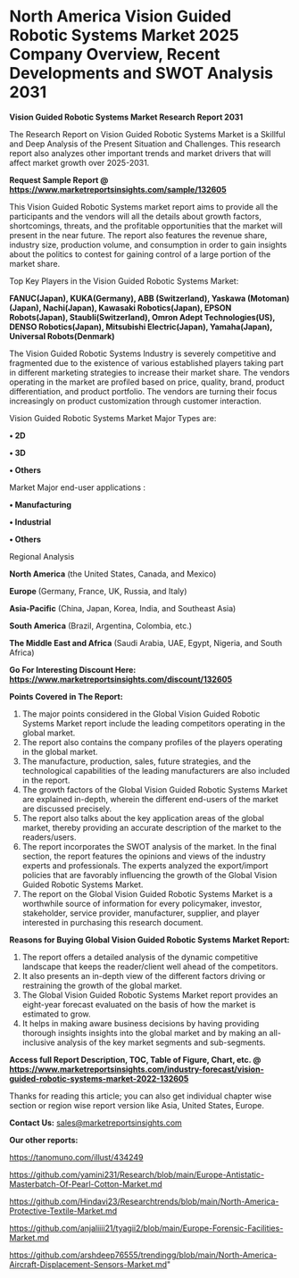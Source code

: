 # North America Vision Guided Robotic Systems Market 2025 Company Overview, Recent Developments and SWOT Analysis 2031

<strong>Vision Guided Robotic Systems Market Research Report 2031</strong>

The Research Report on Vision Guided Robotic Systems Market is a Skillful and Deep Analysis of the Present Situation and Challenges. This research report also analyzes other important trends and market drivers that will affect market growth over 2025-2031.

<strong>Request Sample Report @ <a href=https://www.marketreportsinsights.com/sample/132605>https://www.marketreportsinsights.com/sample/132605</a></strong>

This Vision Guided Robotic Systems market report aims to provide all the participants and the vendors will all the details about growth factors, shortcomings, threats, and the profitable opportunities that the market will present in the near future. The report also features the revenue share, industry size, production volume, and consumption in order to gain insights about the politics to contest for gaining control of a large portion of the market share.

Top Key Players in the Vision Guided Robotic Systems Market:

<strong>FANUC(Japan), KUKA(Germany), ABB (Switzerland), Yaskawa (Motoman)(Japan), Nachi(Japan), Kawasaki Robotics(Japan), EPSON Robots(Japan), Staubli(Switzerland), Omron Adept Technologies(US), DENSO Robotics(Japan), Mitsubishi Electric(Japan), Yamaha(Japan), Universal Robots(Denmark)</strong>

The Vision Guided Robotic Systems Industry is severely competitive and fragmented due to the existence of various established players taking part in different marketing strategies to increase their market share. The vendors operating in the market are profiled based on price, quality, brand, product differentiation, and product portfolio. The vendors are turning their focus increasingly on product customization through customer interaction.

Vision Guided Robotic Systems Market Major Types are:

<strong>• 2D

• 3D

• Others</strong>

Market Major end-user applications :

<strong>• Manufacturing

• Industrial

• Others</strong>

Regional Analysis

</u><strong><b>North America</b></strong> (the United States, Canada, and Mexico)

<strong><b>Europe </b></strong>(Germany, France, UK, Russia, and Italy)

<strong><b>Asia-Pacific</b></strong> (China, Japan, Korea, India, and Southeast Asia)

<strong><b>South America</b></strong> (Brazil, Argentina, Colombia, etc.)

<strong><b>The Middle East and Africa</b></strong> (Saudi Arabia, UAE, Egypt, Nigeria, and South Africa)

<strong>Go For Interesting Discount Here: <a href=https://www.marketreportsinsights.com/discount/132605>https://www.marketreportsinsights.com/discount/132605</a></strong>

<strong>Points Covered in The Report:</strong>
<ol>
  <li>The major points considered in the Global Vision Guided Robotic Systems Market report include the leading competitors operating in the global market.</li>
  <li>The report also contains the company profiles of the players operating in the global market.</li>
  <li>The manufacture, production, sales, future strategies, and the technological capabilities of the leading manufacturers are also included in the report.</li>
  <li>The growth factors of the Global Vision Guided Robotic Systems Market are explained in-depth, wherein the different end-users of the market are discussed precisely.</li>
  <li>The report also talks about the key application areas of the global market, thereby providing an accurate description of the market to the readers/users.</li>
  <li>The report incorporates the SWOT analysis of the market. In the final section, the report features the opinions and views of the industry experts and professionals. The experts analyzed the export/import policies that are favorably influencing the growth of the Global Vision Guided Robotic Systems Market.</li>
  <li>The report on the Global Vision Guided Robotic Systems Market is a worthwhile source of information for every policymaker, investor, stakeholder, service provider, manufacturer, supplier, and player interested in purchasing this research document.</li>
</ol>
<strong>Reasons for Buying Global Vision Guided Robotic Systems Market Report:</strong>

<ol>
  <li>The report offers a detailed analysis of the dynamic competitive landscape that keeps the reader/client well ahead of the competitors.</li>
  <li>It also presents an in-depth view of the different factors driving or restraining the growth of the global market.</li>
  <li>The Global Vision Guided Robotic Systems Market report provides an eight-year forecast evaluated on the basis of how the market is estimated to grow.</li>
  <li>It helps in making aware business decisions by having providing thorough insights insights into the global market and by making an all-inclusive analysis of the key market segments and sub-segments.</li>
</ol>
<strong>Access full Report Description, TOC, Table of Figure, Chart, etc. @ <a href=https://www.marketreportsinsights.com/industry-forecast/vision-guided-robotic-systems-market-2022-132605>https://www.marketreportsinsights.com/industry-forecast/vision-guided-robotic-systems-market-2022-132605</a></strong>


Thanks for reading this article; you can also get individual chapter wise section or region wise report version like Asia, United States, Europe.

<strong>Contact Us:</strong>
sales@marketreportsinsights.com

<strong>Our other reports:</strong>

<a href=https://tanomuno.com/illust/434249>https://tanomuno.com/illust/434249</a>

<a href=https://github.com/yamini231/Research/blob/main/Europe-Antistatic-Masterbatch-Of-Pearl-Cotton-Market.md>https://github.com/yamini231/Research/blob/main/Europe-Antistatic-Masterbatch-Of-Pearl-Cotton-Market.md</a>

<a href=https://github.com/Hindavi23/Researchtrends/blob/main/North-America-Protective-Textile-Market.md>https://github.com/Hindavi23/Researchtrends/blob/main/North-America-Protective-Textile-Market.md</a>

<a href=https://github.com/anjaliiii21/tyagii2/blob/main/Europe-Forensic-Facilities-Market.md>https://github.com/anjaliiii21/tyagii2/blob/main/Europe-Forensic-Facilities-Market.md</a>

<a href=https://github.com/arshdeep76555/trendingg/blob/main/North-America-Aircraft-Displacement-Sensors-Market.md>https://github.com/arshdeep76555/trendingg/blob/main/North-America-Aircraft-Displacement-Sensors-Market.md</a>"
